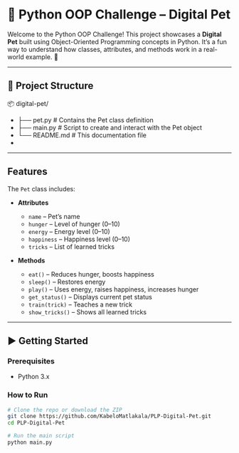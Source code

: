 # 🐶 Python OOP Challenge – Digital Pet

Welcome to the Python OOP Challenge! This project showcases a **Digital Pet** built using Object-Oriented Programming concepts in Python. It’s a fun way to understand how classes, attributes, and methods work in a real-world example. 🎯

---

## 📁 Project Structure

📦 digital-pet/ 
-    ├── pet.py # Contains the Pet class definition 
-    ├── main.py # Script to create and interact with the Pet object 
-    └── README.md # This documentation file
-    
---

## Features

The `Pet` class includes:

- **Attributes**
  - `name` – Pet’s name
  - `hunger` – Level of hunger (0–10)
  - `energy` – Energy level (0–10)
  - `happiness` – Happiness level (0–10)
  - `tricks` – List of learned tricks

- **Methods**
  - `eat()` – Reduces hunger, boosts happiness
  - `sleep()` – Restores energy
  - `play()` – Uses energy, raises happiness, increases hunger
  - `get_status()` – Displays current pet status
  - `train(trick)` – Teaches a new trick
  - `show_tricks()` – Shows all learned tricks

---

## ▶️ Getting Started

### Prerequisites

- Python 3.x

### How to Run

```bash
# Clone the repo or download the ZIP
git clone https://github.com/KabeloMatlakala/PLP-Digital-Pet.git
cd PLP-Digital-Pet

# Run the main script
python main.py
